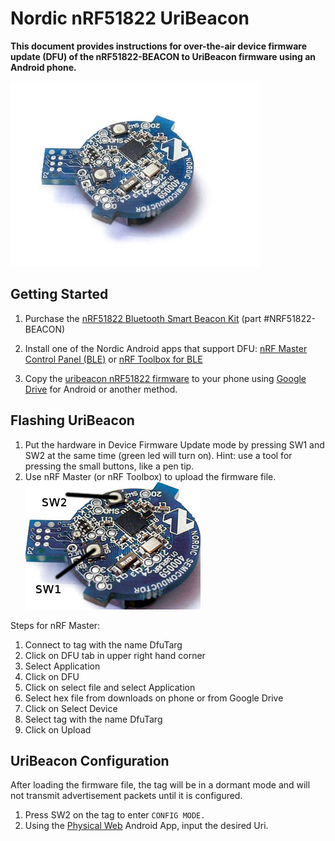# Nordic nRF51822 UriBeacon

**This document provides instructions for over-the-air device firmware update (DFU) of the nRF51822-BEACON to UriBeacon firmware using an Android phone.**

![Smaller icon](images/nRF51822.png "nRF51822")

## Getting Started

1. Purchase the [nRF51822 Bluetooth Smart Beacon Kit](https://www.nordicsemi.com/eng/Products/Bluetooth-R-low-energy/nRF51822-Bluetooth-Smart-Beacon-Kit) (part #NRF51822-BEACON)

2. Install one of the Nordic Android apps that support DFU: [nRF Master Control Panel (BLE)](https://play.google.com/store/apps/details?id=no.nordicsemi.android.mcp) or [nRF Toolbox for BLE](https://play.google.com/store/apps/details?id=no.nordicsemi.android.nrftoolbox)
3. Copy the [uribeacon nRF51822 firmware](uribeacon-nRF51822.hex) to your phone using  [Google Drive](https://play.google.com/store/apps/details?id=com.google.android.apps.docs) for Android or another method.

## Flashing UriBeacon

1. Put the hardware in Device Firmware Update mode by pressing SW1 and SW2 at the same time (green led will turn on). Hint: use a tool for pressing the small buttons, like a pen tip.
2. Use nRF Master (or nRF Toolbox) to upload the firmware file.
![NRF51822 Switches](images/nRF51822-SW.jpg "nRF51822 switches")

Steps for nRF Master:

1. Connect to tag with the name DfuTarg
2. Click on DFU tab in upper right hand corner
3. Select Application
4. Click on DFU
6. Click on select file and select Application
7. Select hex file from downloads on phone or from Google Drive
8. Click on Select Device
9. Select tag with the name DfuTarg
10. Click on Upload

## UriBeacon Configuration

After loading the firmware file, the tag will be in a dormant mode and will not transmit advertisement packets until it is configured.

1. Press SW2 on the tag to enter `CONFIG MODE.`
2. Using the [Physical Web](http://github.com/google/physical-web) Android App, input the desired Uri.

